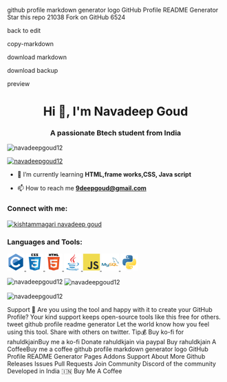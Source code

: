 github profile markdown generator logo
GitHub Profile README Generator
Star this repo
21038
Fork on GitHub
6524

back to edit

copy-markdown

download markdown

download backup

preview
<h1 align="center">Hi 👋, I'm Navadeep Goud</h1>
<h3 align="center">A passionate Btech student from India</h3>

<p align="left"> <img src="https://komarev.com/ghpvc/?username=navadeepgoud12&label=Profile%20views&color=0e75b6&style=flat" alt="navadeepgoud12" /> </p>

<p align="left"> <a href="https://github.com/ryo-ma/github-profile-trophy"><img src="https://github-profile-trophy.vercel.app/?username=navadeepgoud12" alt="navadeepgoud12" /></a> </p>

- 🌱 I’m currently learning **HTML,frame works,CSS, Java script**

- 📫 How to reach me **9deepgoud@gmail.com**

<h3 align="left">Connect with me:</h3>
<p align="left">
<a href="https://linkedin.com/in/kishtammagari navadeep goud" target="blank"><img align="center" src="https://raw.githubusercontent.com/rahuldkjain/github-profile-readme-generator/master/src/images/icons/Social/linked-in-alt.svg" alt="kishtammagari navadeep goud" height="30" width="40" /></a>
</p>

<h3 align="left">Languages and Tools:</h3>
<p align="left"> <a href="https://www.cprogramming.com/" target="_blank" rel="noreferrer"> <img src="https://raw.githubusercontent.com/devicons/devicon/master/icons/c/c-original.svg" alt="c" width="40" height="40"/> </a> <a href="https://www.w3schools.com/css/" target="_blank" rel="noreferrer"> <img src="https://raw.githubusercontent.com/devicons/devicon/master/icons/css3/css3-original-wordmark.svg" alt="css3" width="40" height="40"/> </a> <a href="https://www.w3.org/html/" target="_blank" rel="noreferrer"> <img src="https://raw.githubusercontent.com/devicons/devicon/master/icons/html5/html5-original-wordmark.svg" alt="html5" width="40" height="40"/> </a> <a href="https://www.java.com" target="_blank" rel="noreferrer"> <img src="https://raw.githubusercontent.com/devicons/devicon/master/icons/java/java-original.svg" alt="java" width="40" height="40"/> </a> <a href="https://developer.mozilla.org/en-US/docs/Web/JavaScript" target="_blank" rel="noreferrer"> <img src="https://raw.githubusercontent.com/devicons/devicon/master/icons/javascript/javascript-original.svg" alt="javascript" width="40" height="40"/> </a> <a href="https://www.mysql.com/" target="_blank" rel="noreferrer"> <img src="https://raw.githubusercontent.com/devicons/devicon/master/icons/mysql/mysql-original-wordmark.svg" alt="mysql" width="40" height="40"/> </a> <a href="https://www.python.org" target="_blank" rel="noreferrer"> <img src="https://raw.githubusercontent.com/devicons/devicon/master/icons/python/python-original.svg" alt="python" width="40" height="40"/> </a> </p>

<p><img align="left" src="https://github-readme-stats.vercel.app/api/top-langs?username=navadeepgoud12&show_icons=true&locale=en&layout=compact" alt="navadeepgoud12" /></p>

<p>&nbsp;<img align="center" src="https://github-readme-stats.vercel.app/api?username=navadeepgoud12&show_icons=true&locale=en" alt="navadeepgoud12" /></p>

<p><img align="center" src="https://github-readme-streak-stats.herokuapp.com/?user=navadeepgoud12&" alt="navadeepgoud12" /></p>

Support 🙏
Are you using the tool and happy with it to create your GitHub Profile?
Your kind support keeps open-source tools like this free for others.
tweet github profile readme generator
Let the world know how you feel using this tool. Share with others on twitter.
Tip💰
Buy ko-fi for rahuldkjainBuy me a ko-fi
Donate rahuldkjain via paypal
Buy rahuldkjain A CoffeeBuy me a coffee
github profile markdown generator logo
GitHub Profile README Generator
Pages
Addons
Support
About
More
Github
Releases
Issues
Pull Requests
Join Community
Discord of the community
Developed in India 🇮🇳
Buy Me A Coffee



